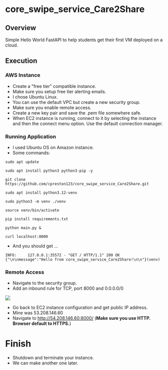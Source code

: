 # core_swipe_service_Care2Share

## Overview

Simple Hello World FastAPI to help students get their first VM deployed on a cloud.

## Execution

### AWS Instance

- Create a "free tier" compatible instance.
- Make sure you setup free tier alerting emails.
- I chose Ubuntu Linux.
- You can use the default VPC but create a new security group.
- Make sure you enable remote access.
- Create a new key pair and save the .pem file somewhere safe.
- When EC2 instance is running, connect to it by selecting the instance and then
the connect menu option. Use the default connection manager.

### Running Application

- I used Ubuntu OS on Amazon instance.
- Some commands:
```
sudo apt update

sudo apt install python3 python3-pip -y

git clone https://github.com/cpreston123/core_swipe_service_Care2Share.git

sudo apt install python3.12-venv

sudo python3 -m venv ./venv

source venv/bin/activate

pip install requirements.txt

python main.py &

curl localhost:8000

```
- And you should get ...
```
INFO:     127.0.0.1:35572 - "GET / HTTP/1.1" 200 OK
{"\n\nmessage":"Hello from core_swipe_service_Care2Share!\n\n"}(venv)
```

### Remote Access

- Navigate to the security group.
- Add an inbound rule for TCP, port 8000 and 0.0.0.0/0

<img src="inbound-rules.jpg">

- Go back to EC2 instance configuration and get public IP address.
- Mine was 53.208.146.60
- Navigate to http://54.208.146.60:8000/ (__Make sure you use HTTP. Browser default to HTTPS.__)

# Finish

- Shutdown and terminate your instance.
- We can make another one later.







